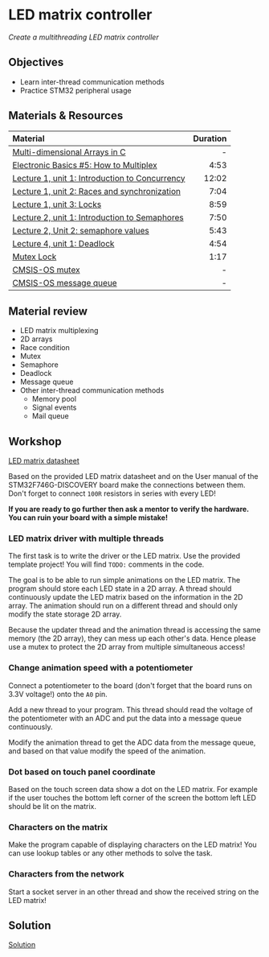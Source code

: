 # LED matrix controller
*Create a multithreading LED matrix controller*

## Objectives
- Learn inter-thread communication methods
- Practice STM32 peripheral usage

## Materials & Resources

| Material | Duration |
|:---------|---------:|
|[Multi-dimensional Arrays in C](https://www.tutorialspoint.com/cprogramming/c_multi_dimensional_arrays.htm)| - |
|[Electronic Basics #5: How to Multiplex](https://www.youtube.com/watch?v=uQMUPhyoXoE)| 4:53 |
|[Lecture 1, unit 1: Introduction to Concurrency](https://www.youtube.com/watch?v=iKtvNJQoCNw&index=3&list=PLrWfHqCHBgVJ4jPMXnv2tbB6zg5uegbc3)| 12:02 |
|[Lecture 1, unit 2: Races and synchronization](https://www.youtube.com/watch?v=Nen47rzZMZY&index=2&list=PLrWfHqCHBgVJ4jPMXnv2tbB6zg5uegbc3)| 7:04 |
|[Lecture 1, unit 3: Locks](https://www.youtube.com/watch?v=r_-w_lRndR8&index=1&list=PLrWfHqCHBgVJ4jPMXnv2tbB6zg5uegbc3)| 8:59 |
|[Lecture 2, unit 1: Introduction to Semaphores](https://www.youtube.com/watch?v=KZU4ANBoLTY&index=4&list=PLrWfHqCHBgVJ4jPMXnv2tbB6zg5uegbc3)| 7:50 |
|[Lecture 2, Unit 2: semaphore values](https://www.youtube.com/watch?v=lLJErQna3no&list=PLrWfHqCHBgVJ4jPMXnv2tbB6zg5uegbc3&index=5)| 5:43 |
|[Lecture 4, unit 1: Deadlock](https://www.youtube.com/watch?v=4qTZBrsIxMo&list=PLrWfHqCHBgVJ4jPMXnv2tbB6zg5uegbc3&index=8)| 4:54 |
|[Mutex Lock](https://www.youtube.com/watch?v=9lAuS6jsDgE)| 1:17 |
|[CMSIS-OS mutex](https://www.keil.com/pack/doc/cmsis/RTOS/html/group__CMSIS__RTOS__MutexMgmt.html)| - |
|[CMSIS-OS message queue](https://www.keil.com/pack/doc/cmsis/RTOS/html/group__CMSIS__RTOS__Message.html)| - |

## Material review
- LED matrix multiplexing
- 2D arrays
- Race condition
- Mutex
- Semaphore
- Deadlock
- Message queue
- Other inter-thread communication methods
  - Memory pool
  - Signal events
  - Mail queue

## Workshop
[LED matrix datasheet](http://www.tme.eu/hu/Document/361f1f02acd9affe00be9c253ebe9536/LMD20057AUE-101A.pdf)

Based on the provided LED matrix datasheet and on the User manual of the STM32F746G-DISCOVERY board make the connections between them. Don't forget
to connect `100R` resistors in series with every LED!

**If you are ready to go further then ask a mentor to verify the hardware.
You can ruin your board with a simple mistake!**

### LED matrix driver with multiple threads
The first task is to write the driver or the LED matrix. Use the provided
template project! You will find ``TODO:`` comments in the code.

The goal is to be able to run simple animations on the LED matrix. The program should store each LED state in a 2D array. A thread should continuously update
the LED matrix based on the information in the 2D array. The animation should
run on a different thread and should only modify the state storage 2D array.

Because the updater thread and the animation thread is accessing the same
memory (the 2D array), they can mess up each other's data. Hence please use
a mutex to protect the 2D array from multiple simultaneous access!

### Change animation speed with a potentiometer
Connect a potentiometer to the board (don't forget that the board runs on 3.3V voltage!) onto the `A0` pin.

Add a new thread to your program. This thread should read the voltage of the potentiometer with an ADC and put the data into a message queue continuously.

Modify the animation thread to get the ADC data from the message queue,
and based on that value modify the speed of the animation.

### Dot based on touch panel coordinate
Based on the touch screen data show a dot on the LED matrix.
For example if the user touches the bottom left corner of the screen
the bottom left LED should be lit on the matrix. 

### Characters on the matrix
Make the program capable of displaying characters on the LED matrix!
You can use lookup tables or any other methods to solve the task.

### Characters from the network
Start a socket server in an other thread and show the received string on the LED matrix!

## Solution
[Solution](https://github.com/greenfox-academy/teaching-materials/tree/master/project/hardware/solutions/led-matrix)
